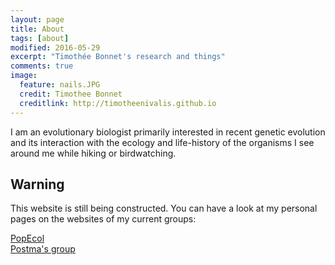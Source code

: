```yaml
---
layout: page
title: About
tags: [about]
modified: 2016-05-29
excerpt: "Timothée Bonnet's research and things"
comments: true
image:
  feature: nails.JPG
  credit: Timothee Bonnet
  creditlink: http://timotheenivalis.github.io
---
```



I am an evolutionary biologist primarily interested in recent genetic evolution and its interaction with the ecology and life-history of the organisms I see around me while hiking or birdwatching.


## Warning
This website is still being constructed. You can have a look at my personal pages on the websites of my current groups:


 <div markdown="0"><a href="http://www.popecol.org/team/timothee-bonnet/" class="btn btn-success">PopEcol</a></div>
 <div markdown="0"><a href="http://erikpostma.net/group.html#timothee" class="btn btn-info">Postma's group</a></div>
